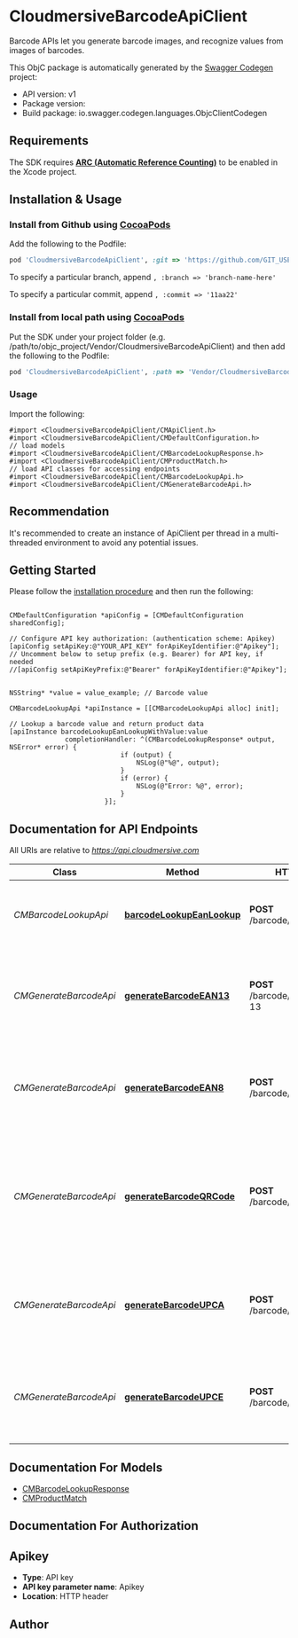 # CloudmersiveBarcodeApiClient

Barcode APIs let you generate barcode images, and recognize values from images of barcodes.

This ObjC package is automatically generated by the [Swagger Codegen](https://github.com/swagger-api/swagger-codegen) project:

- API version: v1
- Package version: 
- Build package: io.swagger.codegen.languages.ObjcClientCodegen

## Requirements

The SDK requires [**ARC (Automatic Reference Counting)**](http://stackoverflow.com/questions/7778356/how-to-enable-disable-automatic-reference-counting) to be enabled in the Xcode project.

## Installation & Usage
### Install from Github using [CocoaPods](https://cocoapods.org/)

Add the following to the Podfile:

```ruby
pod 'CloudmersiveBarcodeApiClient', :git => 'https://github.com/GIT_USER_ID/GIT_REPO_ID.git'
```

To specify a particular branch, append `, :branch => 'branch-name-here'`

To specify a particular commit, append `, :commit => '11aa22'`

### Install from local path using [CocoaPods](https://cocoapods.org/)

Put the SDK under your project folder (e.g. /path/to/objc_project/Vendor/CloudmersiveBarcodeApiClient) and then add the following to the Podfile:

```ruby
pod 'CloudmersiveBarcodeApiClient', :path => 'Vendor/CloudmersiveBarcodeApiClient'
```

### Usage

Import the following:

```objc
#import <CloudmersiveBarcodeApiClient/CMApiClient.h>
#import <CloudmersiveBarcodeApiClient/CMDefaultConfiguration.h>
// load models
#import <CloudmersiveBarcodeApiClient/CMBarcodeLookupResponse.h>
#import <CloudmersiveBarcodeApiClient/CMProductMatch.h>
// load API classes for accessing endpoints
#import <CloudmersiveBarcodeApiClient/CMBarcodeLookupApi.h>
#import <CloudmersiveBarcodeApiClient/CMGenerateBarcodeApi.h>

```

## Recommendation

It's recommended to create an instance of ApiClient per thread in a multi-threaded environment to avoid any potential issues.

## Getting Started

Please follow the [installation procedure](#installation--usage) and then run the following:

```objc

CMDefaultConfiguration *apiConfig = [CMDefaultConfiguration sharedConfig];

// Configure API key authorization: (authentication scheme: Apikey)
[apiConfig setApiKey:@"YOUR_API_KEY" forApiKeyIdentifier:@"Apikey"];
// Uncomment below to setup prefix (e.g. Bearer) for API key, if needed
//[apiConfig setApiKeyPrefix:@"Bearer" forApiKeyIdentifier:@"Apikey"];


NSString* *value = value_example; // Barcode value

CMBarcodeLookupApi *apiInstance = [[CMBarcodeLookupApi alloc] init];

// Lookup a barcode value and return product data
[apiInstance barcodeLookupEanLookupWithValue:value
              completionHandler: ^(CMBarcodeLookupResponse* output, NSError* error) {
                            if (output) {
                                NSLog(@"%@", output);
                            }
                            if (error) {
                                NSLog(@"Error: %@", error);
                            }
                        }];

```

## Documentation for API Endpoints

All URIs are relative to *https://api.cloudmersive.com*

Class | Method | HTTP request | Description
------------ | ------------- | ------------- | -------------
*CMBarcodeLookupApi* | [**barcodeLookupEanLookup**](docs/CMBarcodeLookupApi.md#barcodelookupeanlookup) | **POST** /barcode/lookup/ean | Lookup a barcode value and return product data
*CMGenerateBarcodeApi* | [**generateBarcodeEAN13**](docs/CMGenerateBarcodeApi.md#generatebarcodeean13) | **POST** /barcode/generate/ean-13 | Validates and generate a EAN-13 barcode as a PNG file, a type of 1D barcode
*CMGenerateBarcodeApi* | [**generateBarcodeEAN8**](docs/CMGenerateBarcodeApi.md#generatebarcodeean8) | **POST** /barcode/generate/ean-8 | Validates and generate a EAN-8 barcode as a PNG file, a type of 1D barcode
*CMGenerateBarcodeApi* | [**generateBarcodeQRCode**](docs/CMGenerateBarcodeApi.md#generatebarcodeqrcode) | **POST** /barcode/generate/qrcode | Generate a QR code barcode as a PNG file, a type of 2D barcode which can encode free-form text information
*CMGenerateBarcodeApi* | [**generateBarcodeUPCA**](docs/CMGenerateBarcodeApi.md#generatebarcodeupca) | **POST** /barcode/generate/upc-a | Validate and generate a UPC-A barcode as a PNG file, a type of 1D barcode
*CMGenerateBarcodeApi* | [**generateBarcodeUPCE**](docs/CMGenerateBarcodeApi.md#generatebarcodeupce) | **POST** /barcode/generate/upc-e | Validates and generate a UPC-E barcode as a PNG file, a type of 1D barcode


## Documentation For Models

 - [CMBarcodeLookupResponse](docs/CMBarcodeLookupResponse.md)
 - [CMProductMatch](docs/CMProductMatch.md)


## Documentation For Authorization


## Apikey

- **Type**: API key
- **API key parameter name**: Apikey
- **Location**: HTTP header


## Author




